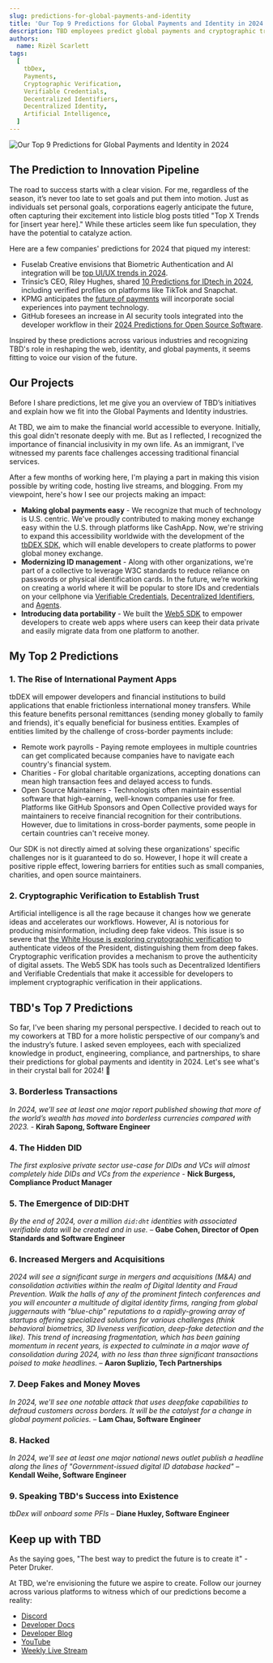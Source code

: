```yaml
---
slug: predictions-for-global-payments-and-identity
title: 'Our Top 9 Predictions for Global Payments and Identity in 2024'
description: TBD employees predict global payments and cryptographic trust on the horizon
authors:
  name: Rizèl Scarlett
tags:
  [
    tbDex,
    Payments,
    Cryptographic Verification,
    Verifiable Credentials,
    Decentralized Identifiers,
    Decentralized Identity,
    Artificial Intelligence,
  ]
---
```


<head>
  <meta property="og:title" content="Our Top 9 Predictions for Global Payments and Identity in 2024" />
  <meta property="og:type" content="website" />
  <meta property="og:url" content='https://developer.tbd.website/blog/2024-02-28-predictions-for-global-payments-and-identity' />
  <meta name="og:description" content="TBD employees predict global payments and cryptographic trust on the horizon" />
  <meta property="og:image" content="https://developer.tbd.website/assets/images/tbd-predicts-0c3c3d7a89d1b0bf9ee0b42916212806.png" />

  <meta name="twitter:card" content="summary_large_image" />
  <meta property="twitter:domain" content="developer.tbd.website" />
  <meta name="twitter:site" content="@tbdevs" />
  <meta name="twitter:title" content="Our Top 9 Predictions for Global Payments and Identity in 2024" />
  <meta property="twitter:url" content='https://developer.tbd.website/blog/2024-02-28-predictions-for-global-payments-and-identity' /> 
  <meta name="twitter:description" content="TBD employees predict global payments and cryptographic trust on the horizon" />
  <meta name="twitter:image" content="https://developer.tbd.website/assets/images/tbd-predicts-0c3c3d7a89d1b0bf9ee0b42916212806.png" />

  <link rel="apple-touch-icon" href="https://developer.tbd.website/img/tbd-fav-icon-main.png" />
</head>

![Our Top 9 Predictions for Global Payments and Identity in 2024](/img/tbd-predicts.png)

## The Prediction to Innovation Pipeline

The road to success starts with a clear vision. For me, regardless of the season, it’s never too late to set goals and put them into motion. Just as individuals set personal goals, corporations eagerly anticipate the future, often capturing their excitement into listicle blog posts titled "Top X Trends for [insert year here]." While these articles seem like fun speculation, they have the potential to catalyze action.

Here are a few companies' predictions for 2024 that piqued my interest:

* Fuselab Creative envisions that Biometric Authentication and AI integration will be [top UI/UX trends in 2024](https://fuselabcreative.com/top-20-ui-ux-design-trends-for-2024).
* Trinsic’s CEO, Riley Hughes, shared [10 Predictions for IDtech in 2024](https://trinsic.id/10-predictions-for-the-identity-industry-in-2024/), including verified profiles on platforms like TikTok and Snapchat.
* KPMG anticipates the [future of payments](https://assets.kpmg.com/content/dam/kpmg/uz/pdf/2020/04/uz-10-predictions-for-the-future-of-payments.pdf) will incorporate social experiences into payment technology.
* GitHub foresees an increase in AI security tools integrated into the developer workflow in their [2024 Predictions for Open Source Software](https://www.linkedin.com/pulse/2024-predictions-open-source-software-github-rtxdc).

Inspired by these predictions across various industries and recognizing TBD's role in reshaping the web, identity, and global payments, it seems fitting to voice our vision of the future.

## Our Projects

Before I share predictions, let me give you an overview of TBD’s initiatives and explain how we fit into the Global Payments and Identity industries.

At TBD, we aim to make the financial world accessible to everyone. Initially, this goal didn't resonate deeply with me. But as I reflected, I recognized the importance of financial inclusivity in my own life. As an immigrant, I've witnessed my parents face challenges accessing traditional financial services.

After a few months of working here, I'm playing a part in making this vision possible by writing code, hosting live streams, and blogging. From my viewpoint, here's how I see our projects making an impact:

* **Making global payments easy** - We recognize that much of technology is U.S. centric. We've proudly contributed to making money exchange easy within the U.S. through platforms like CashApp. Now, we're striving to expand this accessibility worldwide with the development of the [tbDEX SDK](https://developer.tbd.website/docs/tbdex/), which will enable developers to create platforms to power global money exchange.
* **Modernizing ID management** - Along with other organizations, we're part of a collective to leverage W3C standards to reduce reliance on passwords or physical identification cards. In the future, we’re working on creating a world where it will be popular to store IDs and credentials on your cellphone via [Verifiable Credentials](https://developer.tbd.website/docs/web5/learn/verifiable-credentials), [Decentralized Identifiers](https://developer.tbd.website/docs/web5/learn/decentralized-identifiers), and [Agents](https://developer.tbd.website/docs/web5/learn/agents).
* **Introducing data portability** - We built the [Web5 SDK](https://developer.tbd.website/docs/web5/) to empower developers to create web apps where users can keep their data private and easily migrate data from one platform to another.

## My Top 2 Predictions

### 1. The Rise of International Payment Apps

tbDEX will empower developers and financial institutions to build applications that enable frictionless international money transfers. While this feature benefits personal remittances (sending money globally to family and friends), it's equally beneficial for business entities. Examples of entities limited by the challenge of cross-border payments include:

* Remote work payrolls - Paying remote employees in multiple countries can get complicated because companies have to navigate each country's financial system.
* Charities - For global charitable organizations, accepting donations can mean high transaction fees and delayed access to funds.
* Open Source Maintainers - Technologists often maintain essential software that high-earning, well-known companies use for free. Platforms like GitHub Sponsors and Open Collective provided ways for maintainers to receive financial recognition for their contributions. However, due to limitations in cross-border payments, some people in certain countries can't receive money.

Our SDK is not directly aimed at solving these organizations' specific challenges nor is it guaranteed to do so. However, I hope it will create a positive ripple effect, lowering barriers for entities such as small companies, charities, and open source maintainers.


### 2. Cryptographic Verification to Establish Trust

Artificial intelligence is all the rage because it changes how we generate ideas and accelerates our workflows. However, AI is notorious for producing misinformation, including deep fake videos. This issue is so severe that [the White House is exploring cryptographic verification](https://www-businessinsider-com.cdn.ampproject.org/c/s/www.businessinsider.com/white-house-cryptographically-verify-official-communications-ai-deep-fakes-surge-2024-2?amp) to authenticate videos of the President, distinguishing them from deep fakes. Cryptographic verification provides a mechanism to prove the authenticity of digital assets. The Web5 SDK has tools such as Decentralized Identifiers and Verifiable Credentials that make it accessible for developers to implement cryptographic verification in their applications.


## TBD's Top 7 Predictions

So far, I've been sharing my personal perspective. I decided to reach out to my coworkers at TBD for a more holistic perspective of our company’s and the industry’s future. I asked seven employees, each with specialized knowledge in product, engineering, compliance, and partnerships, to share their predictions for global payments and identity in 2024. Let's see what's in their crystal ball for 2024! 🔮

### 3. Borderless Transactions

_In 2024, we’ll see at least one major report published showing that more of the world’s wealth has moved into borderless currencies compared with 2023. -_ **Kirah Sapong, Software Engineer**

### 4. The Hidden DID

_The first explosive private sector use-case for DIDs and VCs will almost completely hide DIDs and VCs from the experience_ - **Nick Burgess, Compliance Product Manager**

### 5. The Emergence of DID:DHT

_By the end of 2024, over a million `did:dht` identities with associated verifiable data will be created and in use._ – **Gabe Cohen, Director of Open Standards and Software Engineer**

### 6. Increased Mergers and Acquisitions

_2024 will see a significant surge in mergers and acquisitions (M&A) and consolidation activities within the realm of Digital Identity and Fraud Prevention. Walk the halls of any of the prominent fintech conferences and you will encounter a multitude of digital identity firms, ranging from global juggernauts with “blue-chip” reputations to a rapidly-growing array of startups offering specialized solutions for various challenges (think behavioral biometrics, 3D liveness verification, deep-fake detection and the like). This trend of increasing fragmentation, which has been gaining momentum in recent years, is expected to culminate in a major wave of consolidation during 2024, with no less than three significant transactions poised to make headlines._ – **Aaron Suplizio, Tech Partnerships**

### 7. Deep Fakes and Money Moves

_In 2024, we'll see one notable attack that uses deepfake capabilities to defraud customers across borders. It will be the catalyst for a change in global payment policies._ – **Lam Chau, Software Engineer**

### 8. Hacked

_In 2024, we'll see at least one major national news outlet publish a headline along the lines of "Government-issued digital ID database hacked"_ – **Kendall Weihe, Software Engineer**

### 9. Speaking TBD's Success into Existence

_tbDex will onboard some PFIs_ – **Diane Huxley, Software Engineer**

## Keep up with TBD

As the saying goes, "The best way to predict the future is to create it" - Peter Druker.

At TBD, we're envisioning the future we aspire to create. Follow our journey across various platforms to witness which of our predictions become a reality:

* [Discord](https://discord.com/invite/tbd)
* [Developer Docs](https://developer.tbd.website/docs)
* [Developer Blog](https://developer.tbd.website/blog)
* [YouTube](https://www.youtube.com/@TBD54566975)
* [Weekly Live Stream](https://www.twitch.tv/tbdevs)